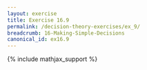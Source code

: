 ```yaml
---
layout: exercise
title: Exercise 16.9
permalink: /decision-theory-exercises/ex_9/
breadcrumb: 16-Making-Simple-Decisions
canonical_id: ex16.9
---
```


{% include mathjax_support %}

